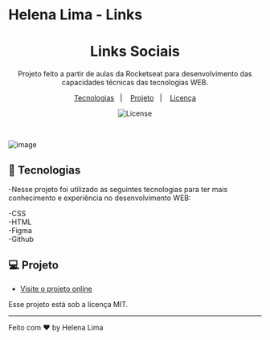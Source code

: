 # Helena Lima - Links

<h1 align="center">Links Sociais</h1>

<p align="center">
 Projeto feito a partir de aulas da Rocketseat para desenvolvimento das capacidades técnicas das tecnologias WEB. <br/>
</p>

<p align="center">
  <a href="#-tecnologias">Tecnologias</a>&nbsp;&nbsp;&nbsp;|&nbsp;&nbsp;&nbsp;
  <a href="#-projeto">Projeto</a>&nbsp;&nbsp;&nbsp;|&nbsp;&nbsp;&nbsp;
  <a href="#memo-licença">Licença</a>
</p>

<p align="center">
  <img alt="License" src="https://img.shields.io/static/v1?label=license&message=MIT&color=49AA26&labelColor=000000">
</p>

<br>

![image](https://github.com/Helenapl145/helenaLimaLinks/assets/71864098/157f6448-c219-464c-a526-661b8b88ea45)


## 🚀 Tecnologias

-Nesse projeto foi utilizado as seguintes tecnologias para ter mais conhecimento e experiência no desenvolvimento WEB:

-CSS <br>
-HTML <br>
-Figma <br>
-Github <br>

## 💻 Projeto


- [Visite o projeto online](https://helenapl145.github.io/helenaLimaLinks/)

Esse projeto está sob a licença MIT.

---

Feito com ♥ by Helena Lima

